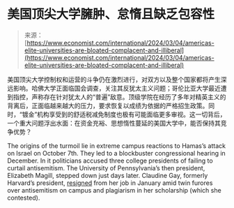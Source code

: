 <!--yml

分类：未分类

date: 2024-05-27 14:41:56

-->

# 美国顶尖大学臃肿、怠惰且缺乏包容性

> 来源：[https://www.economist.com/international/2024/03/04/americas-elite-universities-are-bloated-complacent-and-illiberal](https://www.economist.com/international/2024/03/04/americas-elite-universities-are-bloated-complacent-and-illiberal)

美国顶尖大学控制权和运营的斗争仍在激烈进行，对双方以及整个国家都将产生深远影响。哈佛大学正面临国会调查，关注其反犹太主义问题；哥伦比亚大学最近遭到指控，声称存在针对犹太人的“普遍”敌意。顶级学院在经历了多年对精英主义的背离后，正面临越来越大的压力，要求恢复以成绩为依据的严格招生政策。同时，“镀金”机构享受到的舒适税减免制度也极有可能面临更多审视。这一切背后，一个重大问题浮出水面：在资金充裕、思想惰性蔓延的美国大学中，能否保持其竞争优势？

The origins of the turmoil lie in extreme campus reactions to Hamas’s attack on Israel on October 7th. They led to a blockbuster congressional hearing in December. In it politicians accused three college presidents of failing to curtail antisemitism. The University of Pennsylvania’s then president, Elizabeth Magill, stepped down just days later. Claudine Gay, formerly Harvard’s president, [resigned](https://www.economist.com/united-states/2024/01/03/the-decline-and-fall-of-harvards-president) from her job in January amid twin furores over antisemitism on campus and plagiarism in her scholarship (which she contested).
